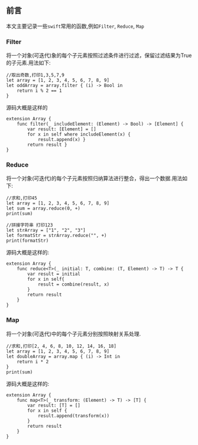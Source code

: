 
## 前言

本文主要记录一些`swift`常用的函数,例如`Filter`, `Reduce`, `Map`

### Filter

将一个对象(可迭代)象的每个子元素按照过滤条件进行过滤，保留过滤结果为True的子元素.用法如下:

    //取出奇数,打印1,3,5,7,9
    let array = [1, 2, 3, 4, 5, 6, 7, 8, 9]
    let oddArray = array.filter { (i) -> Bool in
        return i % 2 == 1
    }
源码大概是这样的

    extension Array {
        func filter(_ includeElement: (Element) -> Bool) -> [Element] {
            var result: [Element] = []
            for x in self where includeElement(x) {
                result.append(x) }
            return result }
    }
    
### Reduce

将一个对象(可迭代)的每个子元素按照归纳算法进行整合，得出一个数据.用法如下:

    //求和,打印45
    let array = [1, 2, 3, 4, 5, 6, 7, 8, 9]
    let sum = array.reduce(0, +)
    print(sum)
    
    //拼接字符串 打印123
    let strArray = ["1", "2", "3"]
    let formatStr = strArray.reduce("", +)
    print(formatStr)
    
源码大概是这样的:

	extension Array {
        func reduce<T>(_ initial: T, combine: (T, Element) -> T) -> T {
            var result = initial
            for x in self{
                result = combine(result, x)
            }
            return result
        }
    }

### Map

将一个对象(可迭代)中的每个子元素分别按照映射关系处理.

    //求和,打印[2, 4, 6, 8, 10, 12, 14, 16, 18]
    let array = [1, 2, 3, 4, 5, 6, 7, 8, 9]
    let doubleArray = array.map { (i) -> Int in
        return i * 2
    }
    print(sum)
    
源码大概是这样的:

	extension Array {
        func map<T>(_ transform: (Element) -> T) -> [T] {
            var result: [T] = []
            for x in self {
                result.append(transform(x))
            }
            return result
        }
    }
